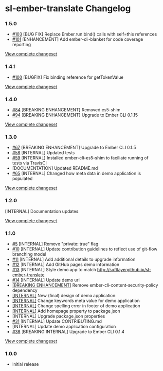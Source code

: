 # sl-ember-translate Changelog

### 1.5.0

* [#103](https://github.com/softlayer/sl-ember-translate/pull/103) [BUG FIX] Replace Ember.run.bind() calls with self=this references
* [#101](https://github.com/softlayer/sl-ember-translate/pull/101) [ENHANCEMENT] Add ember-cli-blanket for code coverage reporting

[View complete changeset](https://github.com/softlayer/sl-ember-translate/compare/v1.4.1...v1.5.0)

### 1.4.1

* [#100](https://github.com/softlayer/sl-ember-translate/pull/100) [BUGFIX] Fix binding reference for getTokenValue

[View complete changeset](https://github.com/softlayer/sl-ember-translate/compare/v1.4.0...v1.4.1)

### 1.4.0

* [#84](https://github.com/softlayer/sl-ember-translate/pull/88) [BREAKING ENHANCEMENT] Removed es5-shim
* [#94](https://github.com/softlayer/sl-ember-translate/pull/94) [BREAKING ENHANCEMENT] Upgrade to Ember CLI 0.1.15

[View complete changeset](https://github.com/softlayer/sl-ember-translate/compare/v1.3.0...v1.4.0)

### 1.3.0

* [#67](https://github.com/softlayer/sl-ember-translate/pull/67) [BREAKING ENHANCEMENT] Upgrade to Ember CLI 0.1.5
* [#58](https://github.com/softlayer/sl-ember-translate/pull/58) [INTERNAL] Updated tests
* [#59](https://github.com/softlayer/sl-ember-translate/pull/59) [INTERNAL] Installed ember-cli-es5-shim to faciliate running of tests via TravisCI
* [DOCUMENTATION] Updated README.md
* [#65](https://github.com/softlayer/sl-ember-translate/pull/65) [INTERNAL] Changed how meta data in demo application is populated

[View complete changeset](https://github.com/softlayer/sl-ember-translate/compare/v1.2.0...v1.3.0)

### 1.2.0

[INTERNAL] Documentation updates

[View complete changeset](https://github.com/softlayer/sl-ember-translate/compare/v1.1.0...v1.2.0)

### 1.1.0

* [#5](https://github.com/softlayer/sl-ember-translate/pull/5) [INTERNAL] Remove "private: true" flag
* [#10](https://github.com/softlayer/sl-ember-translate/pull/10) [INTERNAL] Update contribution guidelines to reflect use of git-flow branching model
* [#11](https://github.com/softlayer/sl-ember-translate/pull/11) [INTERNAL] Add additional details to upgrade information
* [#12](https://github.com/softlayer/sl-ember-translate/pull/12) [INTERNAL] Add GitHub pages demo information
* [#13](https://github.com/softlayer/sl-ember-translate/pull/13) [INTERNAL] Style demo app to match http://softlayergithub.io/sl-ember-translate
* [#14](https://github.com/softlayer/sl-ember-translate/pull/14) [INTERNAL] Update demo url
* [[BREAKING ENHANCEMENT]](https://github.com/softlayer/sl-ember-translate/commit/7f51cb2def71e781ba369330f957f924974abeb0) Remove ember-cli-content-security-policy dependency
* [[INTERNAL]](https://github.com/softlayer/sl-ember-translate/commit/23cb54f75466ae92b34cf5a9b3e164e99b50d07e) New (final) design of demo application
* [[INTERNAL]](https://github.com/softlayer/sl-ember-translate/commit/07333503cbae49acaf3bf0039a2c66f4785faa99) Change keywords meta value for demo application
* [[INTERNAL]](https://github.com/softlayer/sl-ember-translate/commit/b466ead9b8143b68bcb8475d3f6c15f8e86a24ed) Change spelling error in footer of demo application
* [[INTERNAL]](https://github.com/softlayer/sl-ember-translate/commit/a75853a5dc2e2ce577c6535384832516f16de4d3) Add homepage property to package.json
* [INTERNAL] Upgrade package.json properties
* [#31](https://github.com/softlayer/sl-ember-translate/pull/31) [INTERNAL] Update CONTRIBUTING.md
* [INTERNAL] Update demo application configuration
* [#36](https://github.com/softlayer/sl-ember-translate/pull/36) [BREAKING INTERNAL] Upgrade to Ember CLI 0.1.4

[View complete changeset](https://github.com/softlayer/sl-ember-translate/compare/v1.0.0...v1.1.0)

### 1.0.0

* Initial release